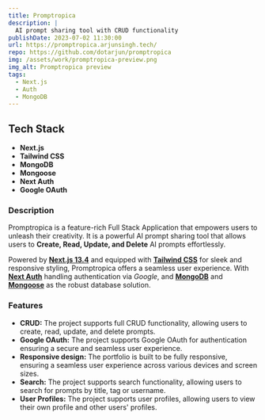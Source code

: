 ```yaml
---
title: Promptropica
description: |
  AI prompt sharing tool with CRUD functionality
publishDate: 2023-07-02 11:30:00
url: https://promptropica.arjunsingh.tech/
repo: https://github.com/dotarjun/promptropica
img: /assets/work/promptropica-preview.png
img_alt: Promptropica preview
tags:
  - Next.js
  - Auth
  - MongoDB
---
```


## Tech Stack

- **Next.js**
- **Tailwind CSS**
- **MongoDB**
- **Mongoose**
- **Next Auth**
- **Google OAuth**

### Description

Promptropica is a feature-rich Full Stack Application that empowers users to unleash their creativity. It is a powerful AI prompt sharing tool that allows users to **Create, Read, Update, and Delete** AI prompts effortlessly.

Powered by **[Next.js 13.4](https://nextjs.org/)** and equipped with **[Tailwind CSS](https://tailwindcss.com)** for sleek and responsive styling, Promptropica offers a seamless user experience. With **[Next Auth](https://next-auth.js.org/)** handling authentication via _Google_, and **[MongoDB](https://www.mongodb.com/)** and **[Mongoose](https://mongoosejs.com/)** as the robust database solution.

### Features

- **CRUD:** The project supports full CRUD functionality, allowing users to create, read, update, and delete prompts.
- **Google OAuth:** The project supports Google OAuth for authentication ensuring a secure and seamless user experience.
- **Responsive design:** The portfolio is built to be fully responsive, ensuring a seamless user experience across various devices and screen sizes.
- **Search:** The project supports search functionality, allowing users to search for prompts by title, tag or username.
- **User Profiles:** The project supports user profiles, allowing users to view their own profile and other users' profiles.
